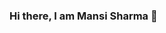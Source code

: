 ### Hi there, I am Mansi Sharma 👋

<!--
**Mansi-Sharma06/Mansi-Sharma06** is a ✨ _special_ ✨ repository because its `README.md` (this file) appears on your GitHub profile.

Here are some ideas to get you started:

- 🔭 I’m currently a B.tech CSE student.
- 🌱 I’m currently learning DSA and Web Development.
- 🤔 I’m looking for help with what I am learning.
- 💬 Ask me about what I know.
- 📫 How to reach me: https://linktr.ee/Mansi_Sharma06
- 😄 Pronouns: She/Her
- ⚡ Fun fact: Cricket lover, MSDian 
-->
